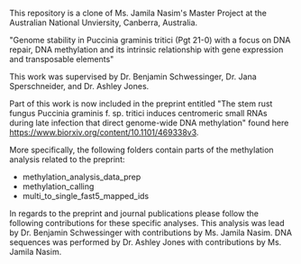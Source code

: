 This repository is a clone of Ms. Jamila Nasim's Master Project at the Australian National Unviersity, Canberra, Australia.  

"Genome stability in Puccinia graminis tritici (Pgt 21-0) with a focus on DNA repair, DNA methylation and its intrinsic relationship with gene expression and transposable elements"  

This work was supervised by Dr. Benjamin Schwessinger, Dr. Jana Sperschneider, and Dr. Ashley Jones.

Part of this work is now included in the preprint entitled "The stem rust fungus Puccinia graminis f. sp. tritici induces centromeric small RNAs during late infection that direct genome-wide DNA methylation" found here https://www.biorxiv.org/content/10.1101/469338v3.  

More specifically, the following folders contain parts of the methylation analysis related to the preprint:  
* methylation_analysis_data_prep
* methylation_calling
* multi_to_single_fast5_mapped_ids  

In regards to the preprint and journal publications please follow the following contributions for these specific analyses.
This analysis was lead by Dr. Benjamin Schwessinger with contributions by Ms. Jamila Nasim. DNA sequences was performed by Dr. Ashley Jones with contributions by Ms. Jamila Nasim. 
